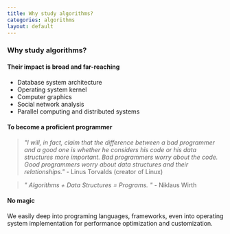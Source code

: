 ```yaml
---
title: Why study algorithms?
categories: algorithms
layout: default
---
```


### Why study algorithms?

#### Their impact is broad and far-reaching

- Database system architecture
- Operating system kernel
- Computer graphics
- Social network analysis
- Parallel computing and distributed systems

####  To become a proficient programmer

> _\"I will, in fact, claim that the difference between a bad programmer and a good one is whether he considers his code or his data structures more important._
> _Bad programmers worry about the code. Good programmers worry about data structures and their relationships.\"_ - Linus Torvalds (creator of Linux)


> _\" Algorithms + Data Structures = Programs. \"_ - Niklaus Wirth


#### No magic

We easily deep into programing languages, frameworks, even into operating system implementation for performance optimization and customization.
